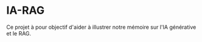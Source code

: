 # IA-RAG
Ce projet à pour objectif d'aider à illustrer notre mémoire sur l'IA générative et le RAG.
